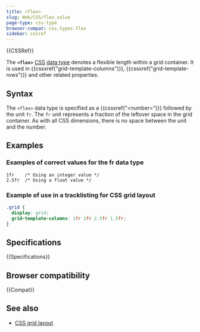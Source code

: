 ```yaml
---
title: <flex>
slug: Web/CSS/flex_value
page-type: css-type
browser-compat: css.types.flex
sidebar: cssref
---
```


{{CSSRef}}

The **`<flex>`** [CSS](/en-US/docs/Web/CSS) [data type](/en-US/docs/Web/CSS/CSS_Types) denotes a flexible length within a grid container. It is used in {{cssxref("grid-template-columns")}}, {{cssxref("grid-template-rows")}} and other related properties.

## Syntax

The `<flex>` data type is specified as a {{cssxref("&lt;number&gt;")}} followed by the unit `fr`. The `fr` unit represents a fraction of the leftover space in the grid container. As with all CSS dimensions, there is no space between the unit and the number.

## Examples

### Examples of correct values for the fr data type

```plain
1fr    /* Using an integer value */
2.5fr  /* Using a float value */
```

### Example of use in a tracklisting for CSS grid layout

```css
.grid {
  display: grid;
  grid-template-columns: 1fr 1fr 2.5fr 1.5fr;
}
```

## Specifications

{{Specifications}}

## Browser compatibility

{{Compat}}

## See also

- [CSS grid layout](/en-US/docs/Web/CSS/CSS_grid_layout)
